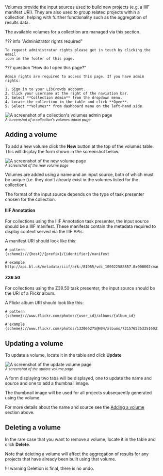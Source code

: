 Volumes provide the input sources used to build new projects (e.g. a
IIIF manifest URI). They are also used to group related projects
within a collection, helping with further functionality such as the
aggregation of results data.

The available volumes for a collection are managed via this section.

??? info "Administrator rights required"

    To request administrator rights please get in touch by clicking the email
    icon in the footer of this page.

??? question "How do I open this page?"

    Admin rights are required to access this page. If you have admin rights:

    1. Sign in to your LibCrowds account.
    2. Click your username at the right of the naviation bar.
    3. Select **Collection Admin** from the dropdown menu.
    4. Locate the collection in the table and click **Open**.
    5. Select **Volumes** from dashboard menu on the left-hand side.

![A screenshot of a collection's volumes admin page](/assets/img/admin-collection-volumes.png?raw=true)
<br><small>*A screenshot of a collection's volumes admin page*</small>

## Adding a volume

To add a new volume click the **New** button at the top of the volumes table.
This will display the form shown in the screenshot below.

![A screenshot of the new volume page](/assets/img/admin-collection-volumes-new.png?raw=true)
<br><small>*A screenshot of the new volume page*</small>

Volumes are added using a name and an input source, both of which must be
unique (i.e. they don't already exist in the volumes listed for the
collection).

The format of the input source depends on the type of task presenter chosen
for the collection.

#### IIIF Annotation

For collections using the IIIF Annotation task presenter, the input source
should be a IIIF manifest. These manifests contain the metadata required to
display content served via the IIIF APIs.

A manifest URI should look like this:

```
# pattern
{scheme}://{host}/{prefix}/{identifier}/manifest

# example
http://api.bl.uk/metadata/iiif/ark:/81055/vdc_100022588857.0x000002/manifest.json
```

#### Z39.50

For collections using the Z39.50 task presenter, the input source should be
the URI of a Flickr album.

A Flickr album URI should look like this:

```
# pattern
{scheme}://www.flickr.com/photos/{user_id}/albums/{album_id}

# example
{scheme}://www.flickr.com/photos/132066275@N04/albums/72157653533516031
```

## Updating a volume

To update a volume, locate it in the table and click **Update**

![A screenshot of the update volume page](/assets/img/admin-collection-volumes-update.png?raw=true)
<br><small>*A screenshot of the update volume page*</small>

A form displaying two tabs will be displayed, one to update the name and
source and one to add a thumbnail image.

The thumbnail image will be used for all projects subsequently generated
using the volume.

For more details about the name and source see the
[Adding a volume](/collections/volumes#adding-a-volume) section above.


## Deleting a volume

In the rare case that you want to remove a volume, locate it in the table
and click **Delete**.

Note that deleting a volume will affect the aggregation of results for any
projects that have already been built using that volume.

!!! warning
    Deletion is final, there is no undo.
